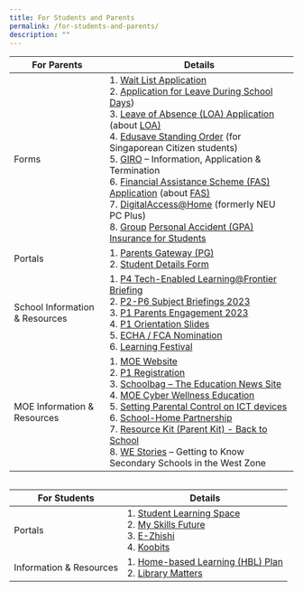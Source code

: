 ```yaml
---
title: For Students and Parents
permalink: /for-students-and-parents/
description: ""
---
```

| For Parents | Details | 
| -------- | -------- | 
| Forms | 1. [Wait List Application](https://go.gov.sg/fpswaitlist)<br>2. [Application for Leave During School Days](/files/Application%20for%20Leave%20During%20School%20Days%20v202301.pdf))<br>3. [Leave of Absence (LOA) Application](https://go.gov.sg/fpsloa) (about [LOA)](https://www.moe.gov.sg/returning-singaporeans)<br>4. [Edusave Standing Order](https://form.gov.sg/5be24a1bb3f842000fdc4e59) (for Singaporean Citizen students)<br>5. [GIRO](https://www.moe.gov.sg/financial-matters/fees/egiro) – Information, Application &amp; Termination<br>6. [Financial Assistance Scheme (FAS) Application](https://go.gov.sg/moe-efas) (about    [FAS)](https://www.moe.gov.sg/financial-matters/financial-assistance)<br>7. [DigitalAccess@Home](https://www.imda.gov.sg/dah) (formerly NEU PC Plus)<br>8. [Group](https://studentgpa.incomegroupins.com.sg/) [Personal Accident (GPA) Insurance for Students](https://studentgpa.incomegroupins.com.sg/) |   
| Portals | 1. [Parents Gateway (PG)](https://pg.moe.edu.sg/)<br>2. [Student Details Form](https://pg.moe.edu.sg/forms/sdf) |
| School Information &amp; Resources | 1. [P4 Tech-Enabled Learning@Frontier Briefing](https://go.gov.sg/p4-tel2023)<br>2. [P2-P6 Subject Briefings 2023](https://www.frontierpri.moe.edu.sg/subject-briefings-2023/)<br>3. [P1 Parents Engagement 2023](https://drive.google.com/file/d/1dVgumKkkOWFyFoGua9lYRZqFgEszEUUw/view?usp=share_link)<br>4. [P1 Orientation Slides](https://www.frontierpri.moe.edu.sg/p1-orientation-slides/)<br>5. [ECHA / FCA Nomination](https://www.frontierpri.moe.edu.sg/echa-fca-nomination-links/)<br>6. [Learning Festival](https://www.frontierpri.moe.edu.sg/learning-festival-for-parents/)
| MOE Information &amp; Resources | 1. [MOE Website](https://www.moe.gov.sg/)<br>2. [P1 Registration](https://www.moe.gov.sg/primary/p1-registration)<br>3. [Schoolbag – The Education News Site](https://www.schoolbag.edu.sg/)<br>4. [MOE Cyber Wellness Education](https://www.moe.gov.sg/education-in-sg/our-programmes/cyber-wellness) <br>5. [Setting Parental Control on ICT devices](https://www.moe.gov.sg/news/press-releases/20190216-guidelines-for-school-home-partnership-preparing-students-for-the-future)<br>6. [School-Home Partnership](https://www.schoolbag.edu.sg/)<br>7. [Resource Kit (Parent Kit) - Back to School](/files/Resource-Kit-Parent-Kit-Back-to-School-Updated-final.pdf)<br>8. [WE Stories](https://online.fliphtml5.com/obrr/qkde/)   – Getting to Know Secondary Schools in the West Zone

```

```

| For Students | Details | 
| -------- | -------- | 
| Portals | 1. [Student Learning Space](https://vle.learning.moe.edu.sg/login)<br>2. [My Skills Future](https://www.myskillsfuture.gov.sg/content/student/en/primary.html)<br>3. [E-Zhishi](https://www.ezhishi.net/Contents/index.html)<br>4. [Koobits ](https://member.koobits.com/) |
| Information &amp; Resources | 1. [Home-based Learning (HBL) Plan](https://www.frontierpri.moe.edu.sg/hbl-2/)<br>2. [Library Matters](https://www.frontierpri.moe.edu.sg/library-matters/) |